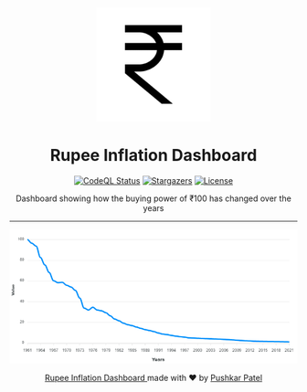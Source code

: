 <p align="center"><img alt="Rupee Inflation Dashboard" src="public/logo512.png" width="200"></p>

<h1 align="center">Rupee Inflation Dashboard</h1>

<p align="center">
  <a href="https://github.com/thepushkarp/rupee-inflation-dashboard/"><img alt="CodeQL Status" src="https://img.shields.io/github/workflow/status/thepushkarp/rupee-inflation-dashboard/CodeQL?logo=GitHub&label=CodeQL&style=for-the-badge"></a>
  <a href="https://github.com/thepushkarp/rupee-inflation-dashboard/stargazers"><img alt="Stargazers" src="https://img.shields.io/github/stars/thepushkarp/rupee-inflation-dashboard?style=for-the-badge"></a>
  <a href="https://github.com/thepushkarp/rupee-inflation-dashboard/blob/master/LICENSE"><img alt="License" src="https://img.shields.io/github/license/thepushkarp/rupee-inflation-dashboard?style=for-the-badge"></a>
</p>

<p align="center">Dashboard showing how the buying power of ₹100 has changed over the years</P>

---

<img alt="Inflation Chart" src="rupeexinflationxchart.png">

<p align="center">
  <a href="https://github.com/thepushkarp/rupee-inflation" target="_blank" rel="noopener noreferrer">
    Rupee Inflation Dashboard
  </a>
  made with ❤️ by
  <a href="https://github.com/thepushkarp">
    Pushkar  Patel
  </a>
</p>
